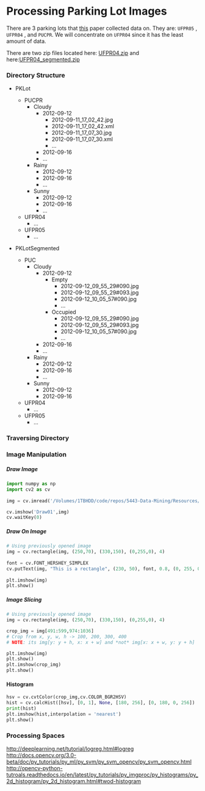 Processing Parking Lot Images
=============================

There are 3 parking lots that [this](https://web.inf.ufpr.br/vri/databases/parking-lot-database/) paper collected data on. 
They are: `UFPR05` , `UFPR04` , and `PUCPR`. We will concentrate on `UFPR04` since it has the least amount of data. 

There are two zip files located here: [UFPR04.zip](http://cs.mwsu.edu/~griffin/p-lot/pklot_images/PKLot/UFPR04.zip) and here:[UFPR04_segmented.zip](http://cs.mwsu.edu/~griffin/p-lot/pklot_images/PKLot/UFPR04_segmented.zip)

### Directory Structure
- PKLot
    - PUCPR 
        - Cloudy
            - 2012-09-12
                - 2012-09-11_17_02_42.jpg
                - 2012-09-11_17_02_42.xml
                - 2012-09-11_17_07_30.jpg
                - 2012-09-11_17_07_30.xml
                - ...
            - 2012-09-16
            - ...
        - Rainy
            - 2012-09-12
            - 2012-09-16
            - ...
        - Sunny
            - 2012-09-12
            - 2012-09-16
            - ...
    - UFPR04
        - ...
    - UFPR05
        - ...
        
- PKLotSegmented
    - PUC
        - Cloudy
            - 2012-09-12
                - Empty
                    - 2012-09-12_09_55_29#090.jpg
                    - 2012-09-12_09_55_29#093.jpg
                    - 2012-09-12_10_05_57#090.jpg
                    - ...
                - Occupied
                    - 2012-09-12_09_55_29#090.jpg
                    - 2012-09-12_09_55_29#093.jpg
                    - 2012-09-12_10_05_57#090.jpg
                    - ...
            - 2012-09-16
            - ...
        - Rainy
            - 2012-09-12
            - 2012-09-16
            - ...
        - Sunny
            - 2012-09-12
            - 2012-09-16
    - UFPR04
        - ...
    - UFPR05
        - ...

### Traversing Directory


### Image Manipulation

##### Draw Image
```python
import numpy as np
import cv2 as cv
 
img = cv.imread('/Volumes/1TBHDD/code/repos/5443-Data-Mining/Resources/parking_lot_scripts/UFPRO4_example.jpg')

cv.imshow('Draw01',img)
cv.waitKey(0)
```

##### Draw On Image
```python
# Using previously opened image
img = cv.rectangle(img, (250,70), (330,150), (0,255,0), 4)
    
font = cv.FONT_HERSHEY_SIMPLEX
cv.putText(img, "This is a rectangle", (230, 50), font, 0.8, (0, 255, 0), 2, cv.LINE_AA)
           
plt.imshow(img)
plt.show()
```

##### Image Slicing
```python
# Using previously opened image
img = cv.rectangle(img, (250,70), (330,150), (0,255,0), 4)

crop_img = img[491:599,974:1036]
# Crop from x, y, w, h -> 100, 200, 300, 400
# NOTE: its img[y: y + h, x: x + w] and *not* img[x: x + w, y: y + h]

plt.imshow(img)
plt.show()
plt.imshow(crop_img)
plt.show()
```
#### Histogram

```python
hsv = cv.cvtColor(crop_img,cv.COLOR_BGR2HSV)
hist = cv.calcHist([hsv], [0, 1], None, [180, 256], [0, 180, 0, 256])
print(hist)
plt.imshow(hist,interpolation = 'nearest')
plt.show()
```

### Processing Spaces

http://deeplearning.net/tutorial/logreg.html#logreg
http://docs.opencv.org/3.0-beta/doc/py_tutorials/py_ml/py_svm/py_svm_opencv/py_svm_opencv.html
http://opencv-python-tutroals.readthedocs.io/en/latest/py_tutorials/py_imgproc/py_histograms/py_2d_histogram/py_2d_histogram.html#twod-histogram